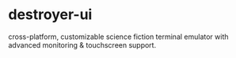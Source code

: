 # destroyer-ui
 cross-platform, customizable science fiction terminal emulator with advanced monitoring &amp; touchscreen support.
